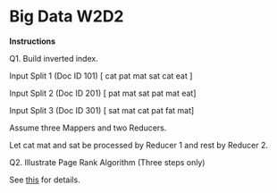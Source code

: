 # Big Data W2D2

**Instructions**

Q1. Build inverted index.

Input Split 1 (Doc ID 101) [ cat pat mat sat cat eat ]

Input Split 2 (Doc ID 201)  [ pat mat sat pat mat eat]

Input Split 3 (Doc ID 301) [ sat mat cat pat fat mat]

 

Assume three Mappers and two Reducers.

Let cat mat and sat be processed by Reducer 1 and rest by Reducer 2.

Q2. Illustrate Page Rank Algorithm (Three steps only)

See [this](https://github.com/niick7/BD_W2D2/blob/master/question.png) for details.

